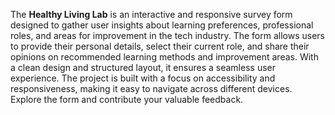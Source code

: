 The **Healthy Living Lab** is an interactive and responsive survey form designed to gather user insights about learning preferences, professional roles, and areas for improvement in the tech industry. The form allows users to provide their personal details, select their current role, and share their opinions on recommended learning methods and improvement areas. With a clean design and structured layout, it ensures a seamless user experience. The project is built with a focus on accessibility and responsiveness, making it easy to navigate across different devices. Explore the form and contribute your valuable feedback.
